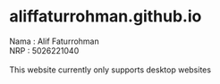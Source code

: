 # aliffaturrohman.github.io
Nama : Alif Faturrohman </br>
NRP  : 5026221040</br>
</br>
This website currently only supports desktop websites

